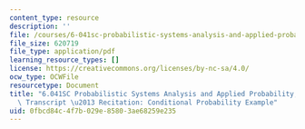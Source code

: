 ```yaml
---
content_type: resource
description: ''
file: /courses/6-041sc-probabilistic-systems-analysis-and-applied-probability-fall-2013/0fbcd84c4f7b029e85803ae68259e235_MIT6_041SCF13_Conditioning_Example_300k.pdf
file_size: 620719
file_type: application/pdf
learning_resource_types: []
license: https://creativecommons.org/licenses/by-nc-sa/4.0/
ocw_type: OCWFile
resourcetype: Document
title: "6.041SC Probabilistic Systems Analysis and Applied Probability, Fall 2013\
  \ Transcript \u2013 Recitation: Conditional Probability Example"
uid: 0fbcd84c-4f7b-029e-8580-3ae68259e235
---
```

